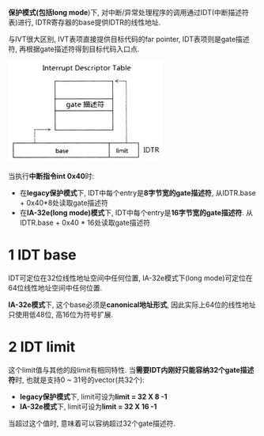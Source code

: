 **保护模式(包括long mode**)下, 对中断/异常处理程序的调用通过IDT(中断描述符表)进行, IDTR寄存器的base提供IDTR的线性地址.

与IVT很大区别, IVT表项直接提供目标代码的far pointer, IDT表项则是gate描述符, 再根据gate描述符得到目标代码入口点.

![config](./images/8.png)

当执行**中断指令int 0x40**时:

- 在**legacy保护模式**下, IDT中每个entry是**8字节宽的gate描述符**, 从IDTR.base + 0x40\*8处读取gate描述符
- 在**IA\-32e(long mode)模式**下, IDT中每个entry是**16字节宽的gate描述符**. 从IDTR.base + 0x40 \* 16处读取gate描述符

# 1 IDT base

IDT可定位在32位线性地址空间中任何位置, IA\-32e模式下(long mode)可定位在64位线性地址空间中任何位置.

**IA\-32e模式**下, 这个base必须是**canonical地址形式**, 因此实际上64位的线性地址只使用低48位, 高16位为符号扩展.

# 2 IDT limit

这个limit值与其他的段limit有相同特性. 当**需要IDT内刚好只能容纳32个gate描述符**时, 也就是支持0 \~ 31号的vector(共32个):

- **legacy保护模式**下, limit可设为**limit = 32 X 8 -1**
- **IA\-32e模式**下, limit可设为**limit = 32 X 16 -1**

当超过这个值时, 意味着可以容纳超过32个gate描述符.